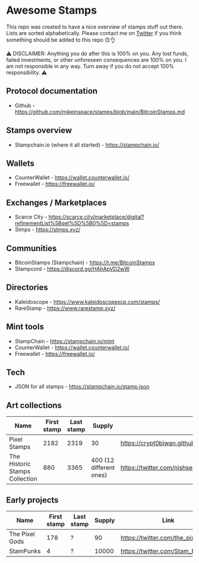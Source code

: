 # Awesome Stamps
This repo was created to have a nice overview of stamps stuff out there. Lists are sorted alphabetically. Please contact me on [Twitter](https://twitter.com/crypt0biwan) if you think something should be added to this repo 😊👌

⚠️ DISCLAIMER: Anything you do after this is 100% on you. Any lost funds, failed investments, or other unforeseen consequences are 100% on you. I am not responsible in any way. Turn away if you do not accept 100% responsibility. ⚠️

## Protocol documentation
* Github - https://github.com/mikeinspace/stamps/blob/main/BitcoinStamps.md

## Stamps overview
* Stampchain.io (where it all started) - https://stampchain.io/

## Wallets

* CounterWallet - https://wallet.counterwallet.io/
* Freewallet - https://freewallet.io/

## Exchanges / Marketplaces

* Scarce City - https://scarce.city/marketplace/digital?refinementList%5Bset%5D%5B0%5D=stamps
* Stmps - https://stmps.xyz/

## Communities

* BitcoinStamps (Stampchain) -  https://t.me/BitcoinStamps
* Stampcord - https://discord.gg/HAhApVD2wW

## Directories

* Kaleidoscope - https://www.kaleidoscopexcp.com/stamps/
* RareStamp - https://www.rarestamp.xyz/

## Mint tools

* StampChain - https://stampchain.io/mint
* CounterWallet - https://wallet.counterwallet.io/
* Freewallet - https://freewallet.io/

## Tech

* JSON for all stamps - https://stampchain.io/stamp.json


## Art collections

| Name | First stamp | Last stamp | Supply | Link |
|---|---|---|---|---|
| Pixel Stamps | 2182 | 2319 | 30 | https://crypt0biwan.github.io/PixelStamps/ |
| The Historic Stamps Collection | 880 | 3365 | 400 (12 different ones) | https://twitter.com/nishseq/status/1642527396510461954 |

## Early projects

| Name | First stamp | Last stamp | Supply | Link |
|---|---|---|---|---|
| The Pixel Gods | 178 | ? | 90 | https://twitter.com/the_pixel_gods |
| StamPunks | 4 | ? | 10000 | https://twitter.com/Stam_Punks |
